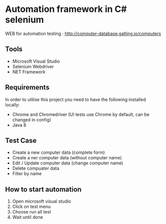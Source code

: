 
# Automation framework in C# selenium

WEB for automation testing : http://computer-database.gatling.io/computers

## Tools

* Microsoft Visual Studio
* Selenium Webdriver
* NET Framework

## Requirements

In order to utilise this project you need to have the following installed locally:

* Chrome and Chromedriver (UI tests use Chrome by default, can be changed in config)
* Java 8

## Test Case

* Create a new computer data (complete form)
* Create a ner computer data (without computer name)
* Edit / Update computer data (change computer name)
* Delete compuater data
* Filter by name

## How to start automation
1. Open microsoft visual studio
2. Click on test menu
3. Choose run all test
4. Wait until done
